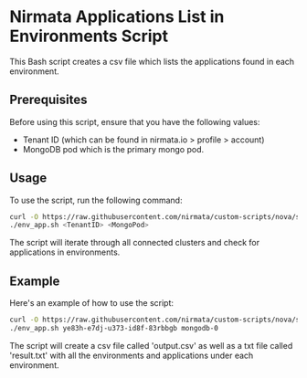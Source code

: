 # Nirmata Applications List in Environments Script

This Bash script creates a csv file which lists the applications found in each environment. 

## Prerequisites

Before using this script, ensure that you have the following values:

- Tenant ID (which can be found in nirmata.io > profile > account)
- MongoDB pod which is the primary mongo pod.

## Usage

To use the script, run the following command:

```bash
curl -O https://raw.githubusercontent.com/nirmata/custom-scripts/nova/show-env-apps-nirmata/env_app.sh && chmod +x env_app.sh
./env_app.sh <TenantID> <MongoPod>
```
The script will iterate through all connected clusters and check for applications in environments.

## Example

Here's an example of how to use the script:

```bash
curl -O https://raw.githubusercontent.com/nirmata/custom-scripts/nova/show-env-apps-nirmata/env_app.sh && chmod +x env_app.sh
./env_app.sh ye83h-e7dj-u373-id8f-83rbbgb mongodb-0
```
The script will create a csv file called 'output.csv' as well as a txt file called 'result.txt' with all the environments and applications under each environment. 
